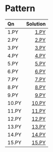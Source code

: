 # Pattern

| Qn        | Solution           
| :------------- |-------------:| 
| 1.PY |[1.PY](https://github.com/aditya-2703/DSA/blob/main/PATTERN/1.PY)      | 
| 2.PY |[2.PY](https://github.com/aditya-2703/DSA/blob/main/PATTERN/1.PY)       | 
| 3.PY |[3.PY](https://github.com/aditya-2703/DSA/blob/main/PATTERN/1.PY)       | 
| 4.PY |[4.PY](https://github.com/aditya-2703/DSA/blob/main/PATTERN/1.PY)        | 
| 5.PY |[5.PY](https://github.com/aditya-2703/DSA/blob/main/PATTERN/1.PY)        | 
| 6.PY |[6.PY](https://github.com/aditya-2703/DSA/blob/main/PATTERN/1.PY)        | 
| 7.PY |[7.PY](https://github.com/aditya-2703/DSA/blob/main/PATTERN/1.PY)        | 
| 8.PY |[8.PY](https://github.com/aditya-2703/DSA/blob/main/PATTERN/1.PY)        | 
| 9.PY |[9.PY](https://github.com/aditya-2703/DSA/blob/main/PATTERN/1.PY)        | 
| 10.PY |[10.PY](https://github.com/aditya-2703/DSA/blob/main/PATTERN/1.PY)        | 
| 11.PY |[11.PY](https://github.com/aditya-2703/DSA/blob/main/PATTERN/1.PY)        | 
| 12.PY |[12.PY](https://github.com/aditya-2703/DSA/blob/main/PATTERN/1.PY)        | 
| 13.PY |[13.PY](https://github.com/aditya-2703/DSA/blob/main/PATTERN/1.PY)        | 
| 14.PY |[14.PY](https://github.com/aditya-2703/DSA/blob/main/PATTERN/1.PY)        | 
| 15.PY |[15.PY](https://github.com/aditya-2703/DSA/blob/main/PATTERN/1.PY)        | 
